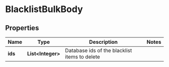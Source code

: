 # BlacklistBulkBody

## Properties
Name | Type | Description | Notes
------------ | ------------- | ------------- | -------------
**ids** | **List&lt;Integer&gt;** | Database ids of the blacklist items to delete | 

